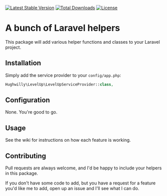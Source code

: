 [![Latest Stable Version](https://poser.pugx.org/hughwilly/level-up/v/stable)](https://packagist.org/packages/hughwilly/level-up)
[![Total Downloads](https://poser.pugx.org/hughwilly/level-up/downloads)](https://packagist.org/packages/hughwilly/level-up)
[![License](https://poser.pugx.org/hughwilly/level-up/license)](https://packagist.org/packages/hughwilly/level-up)

# A bunch of Laravel helpers
This package will add various helper functions and classes to your Laravel project.

## Installation
Simply add the service provider to your `config/app.php`:

```php
Hughwilly\LevelUp\LevelUpServiceProvider::class,
```

## Configuration
None. You're good to go.

## Usage
See the wiki for instructions on how each feature is working.

## Contributing
Pull requests are always welcome, and I'd be happy to include your helpers in this package.

If you don't have some code to add, but you have a request for a feature you'd like me to add, open up an issue and I'll see what I can do.
